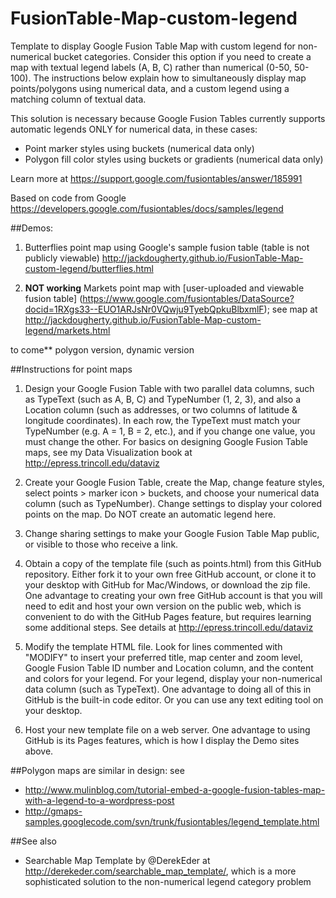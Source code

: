 FusionTable-Map-custom-legend
=============================

Template to display Google Fusion Table Map with custom legend for non-numerical bucket categories. Consider this option if you need to create a map with textual legend labels (A, B, C) rather than numerical (0-50, 50-100). The instructions below explain how to simultaneously display map points/polygons using numerical data, and a custom legend using a matching column of textual data. 

This solution is necessary because Google Fusion Tables currently supports automatic legends ONLY for numerical data, in these cases:
- Point marker styles using buckets (numerical data only)
- Polygon fill color styles using buckets or gradients (numerical data only)

Learn more at https://support.google.com/fusiontables/answer/185991

Based on code from Google https://developers.google.com/fusiontables/docs/samples/legend

##Demos:
1) Butterflies point map using Google's sample fusion table (table is not publicly viewable) http://jackdougherty.github.io/FusionTable-Map-custom-legend/butterflies.html

2) **NOT working** Markets point map with [user-uploaded and viewable fusion table] (https://www.google.com/fusiontables/DataSource?docid=1RXgs33--EUO1ARJsNr0VQwju9TyebQpkuBlbxmlF); see map at http://jackdougherty.github.io/FusionTable-Map-custom-legend/markets.html 

to come** polygon version, dynamic version

##Instructions for point maps 

1) Design your Google Fusion Table with two parallel data columns, such as TypeText (such as A, B, C) and TypeNumber (1, 2, 3), and also a Location column (such as addresses, or two columns of latitude & longitude coordinates). In each row, the TypeText must match your TypeNumber (e.g. A = 1, B = 2, etc.), and if you change one value, you must change the other. For basics on designing Google Fusion Table maps, see my Data Visualization book at http://epress.trincoll.edu/dataviz

2) Create your Google Fusion Table, create the Map, change feature styles, select points > marker icon > buckets, and choose your numerical data column (such as TypeNumber). Change settings to display your colored points on the map. Do NOT create an automatic legend here.

3) Change sharing settings to make your Google Fusion Table Map public, or visible to those who receive a link.

4) Obtain a copy of the template file (such as points.html) from this GitHub repository. Either fork it to your own free GitHub account, or clone it to your desktop with GitHub for Mac/Windows, or download the zip file. One advantage to creating your own free GitHub account is that you will need to edit and host your own version on the public web, which is convenient to do with the GitHub Pages feature, but requires learning some additional steps. See details at http://epress.trincoll.edu/dataviz

4) Modify the template HTML file. Look for lines commented with "MODIFY" to insert your preferred title, map center and zoom level, Google Fusion Table ID number and Location column, and the content and colors for your legend. For your legend, display your non-numerical data column (such as TypeText). One advantage to doing all of this in GitHub is the built-in code editor. Or you can use any text editing tool on your desktop.

5) Host your new template file on a web server. One advantage to using GitHub is its Pages features, which is how I display the Demo sites above.

##Polygon maps are similar in design: see
- http://www.mulinblog.com/tutorial-embed-a-google-fusion-tables-map-with-a-legend-to-a-wordpress-post
- http://gmaps-samples.googlecode.com/svn/trunk/fusiontables/legend_template.html

##See also
- Searchable Map Template by @DerekEder at http://derekeder.com/searchable_map_template/, which is a more sophisticated solution to the non-numerical legend category problem
